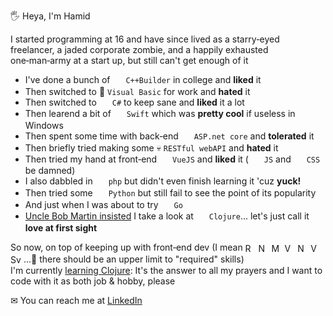 🖐 Heya, I'm Hamid

I started programming at 16 and have since lived as a starry‑eyed freelancer, a jaded corporate zombie, and a happily exhausted one‑man‑army at a start up, but still can't get enough of it

- I've done a bunch of <img width="17" align="center" src="https://cdn.jsdelivr.net/gh/devicons/devicon/icons/cplusplus/cplusplus-original.svg" /> `C++Builder` in college and **liked** it
- Then switched to 💩 `Visual Basic` for work and **hated** it
- Then switched to <img width="17" align="center" src="https://cdn.jsdelivr.net/gh/devicons/devicon/icons/csharp/csharp-original.svg" /> `C#` to keep sane and **liked** it a lot
- Then learend a bit of <img width="17" align="center" src="https://cdn.jsdelivr.net/gh/devicons/devicon/icons/swift/swift-original.svg" /> `Swift` which was **pretty cool** if useless in Windows
- Then spent some time with back‑end <img width="17" align="center" src="https://cdn.jsdelivr.net/gh/devicons/devicon/icons/dotnetcore/dotnetcore-original.svg" /> `ASP.net core` and **tolerated** it
- Then briefly tried making some 💀 `RESTful webAPI` and **hated** it
- Then tried my hand at front‑end <img width="17" align="center" src="https://cdn.jsdelivr.net/gh/devicons/devicon/icons/vuejs/vuejs-original.svg" /> `VueJS` and **liked** it ( <img width="17" align="center" src="https://cdn.jsdelivr.net/gh/devicons/devicon/icons/javascript/javascript-original.svg" /> `JS` and <img width="17" align="center" src="https://cdn.jsdelivr.net/gh/devicons/devicon/icons/css3/css3-original.svg" /> `CSS` be damned)
- I also dabbled in <img width="17" align="center" src="https://cdn.jsdelivr.net/gh/devicons/devicon/icons/php/php-original.svg" /> `php` but didn't even finish learning it 'cuz **yuck!**
- Then tried some <img width="17" align="center" src="https://cdn.jsdelivr.net/gh/devicons/devicon/icons/python/python-original.svg" /> `Python` but still fail to see the point of its popularity
- And just when I was about to try <img width="17" align="center" src="https://cdn.jsdelivr.net/gh/devicons/devicon/icons/go/go-original-wordmark.svg" /> `Go`
- [Uncle Bob Martin insisted](https://www.youtube.com/watch?v=P2yr-3F6PQo) I take a look at <img width="17" align="center" src="https://cdn.jsdelivr.net/gh/devicons/devicon/icons/clojure/clojure-original.svg" /> `Clojure`... let's just call it **love at first sight**

So now, on top of keeping up with front‑end dev (I mean
<img width="17" align="center" src="https://cdn.jsdelivr.net/gh/devicons/devicon/icons/react/react-original.svg" title="React" />
<img width="17" align="center" src="https://cdn.jsdelivr.net/gh/devicons/devicon/icons/nextjs/nextjs-original.svg" title="NextJS" />
<img width="17" align="center" src="https://cdn.jsdelivr.net/gh/devicons/devicon/icons/materialui/materialui-original.svg" title="MaterialUI" />
<img width="17" align="center" src="https://cdn.jsdelivr.net/gh/devicons/devicon/icons/vuejs/vuejs-original.svg" title="VueJS" />
<img width="17" align="center" src="https://cdn.jsdelivr.net/gh/devicons/devicon/icons/nuxtjs/nuxtjs-original.svg" title="NuxtJS" />
<img width="17" align="center" src="https://cdn.jsdelivr.net/gh/devicons/devicon/icons/vuetify/vuetify-original.svg" title="Vuetify" />
<img width="17" align="center" src="https://cdn.jsdelivr.net/gh/devicons/devicon/icons/svelte/svelte-original.svg" title="Svelte" />
...💫 there should be an upper limit to "required" skills)<br />
I'm currently [learning Clojure](https://exercism.org/profiles/Hamido-san): It's the answer to all my prayers and I want to code with it as both job & hobby, please

✉ You can reach me at [LinkedIn](https://www.linkedin.com/in/hamid-sadeghian)
